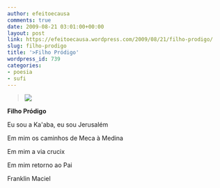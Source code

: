 ```yaml
---
author: efeitoecausa
comments: true
date: 2009-08-21 03:01:00+00:00
layout: post
link: https://efeitoecausa.wordpress.com/2009/08/21/filho-prodigo/
slug: filho-prodigo
title: '>Filho Pródigo'
wordpress_id: 739
categories:
- poesia
- sufi
---
```


>[![](http://efeitoecausa.files.wordpress.com/2009/08/kaaba_worshipers.jpg?w=300)](http://efeitoecausa.files.wordpress.com/2009/08/kaaba_worshipers.jpg)   	 	 	 	 	 	  

**Filho Pródigo**


  


Eu sou a Ka'aba, eu sou Jerusalém

Em mim os caminhos de Meca à Medina

Em mim a via crucix

Em mim retorno ao Pai


  


Franklin Maciel


  

